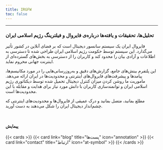 ```yaml
---
title: IRGFW
toc: false
---
```

---

### تحلیل‌ها، تحقیقات و یافته‌ها درباره‌ی فایروال و فیلترینگ رژیم اسلامی ایران

فایروال ایران یک سیستم سانسور دیجیتال است که بر فضای آنلاین در کشور تأثیر می‌گذارد. این سیستم توسط حکومت رژیم اسلامی ایران طراحی شده تا دسترسی به اطلاعات و آزادی بیان را محدود کند و کاربران را از دسترسی به بخش‌های گسترده‌ای از اینترنت جهانی محروم نماید.

این پلتفرم بینش‌های جامع، گزارش‌های دقیق و به‌روزرسانی‌هایی را در مورد مکانیسم‌ها، پیامدها و پیشرفت‌های فایروال‌های اینترنتی و محدودیت‌ها در ایران ارائه می‌دهد. ماموریت ما روشن کردن میزان کنترل دیجیتال تحمیل شده توسط دیکتاتوری رژیم اسلامی ایران و توانمندسازی کاربران با دانش مورد نیاز برای هدایت و مقابله با این محدودیت‌ها است.

مطلع بمانید، متصل بمانید و درک عمیقی از فایروال‌ها و محدودیت‌های اینترنتی که چشم‌انداز دیجیتال ایران را شکل می‌دهند به دست آورید.


<br>

#### پیمایش

{{< cards >}}
  {{< card link="blog" title="پست‌ها" icon="annotation" >}}
  {{< card link="contact" title="ارتباط" icon="at-symbol" >}}
{{< /cards >}}
